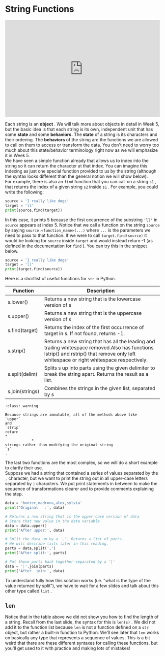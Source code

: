 # String Functions

<div style="position: relative; padding-bottom: 62.5%; height: 0;">
    <iframe src="https://www.loom.com/embed/a4e92e76179f4f5bb7118a9b25b41463?sharedAppSource=personal_library" frameborder="0" webkitallowfullscreen mozallowfullscreen allowfullscreen style="position: absolute; top: 0; left: 0; width: 100%; height: 100%;"></iframe>
</div>

Each string is an **object** . We will talk more about objects in detail in Week 5, but the basic idea is that each string is its own, independent unit that has some **state** and some **behaviors.** The **state** of a string is its characters and their ordering. The **behaviors** of the string are the functions we are allowed to call on them to access or transform the data. You don't need to worry too much about this state/behavior terminology right now as we will emphasize it in Week 5.  
We have seen a simple function already that allows us to index into the string so it can return the character at that index. You can imagine this indexing as just one special function provided to us by the string (although the syntax looks different than the general notion we will show below).  
For example, there is also an `find` function that you can call on a string `s1` , that returns the index of a given string `s2` inside `s1` . For example, you could write the following:  
```py
source = 'I really like dogs'
target = 'll'
print(source.find(target))
```

In this case, it prints 5 because the first occurrence of the substring `'ll'` in `source` appears at index 5. Notice that we call a function on the string `source` by saying `source.<function_name>(...)` where `...` is the parameters we need to pass to that function. If we were to call `target.find(source)` it would be looking for `source` inside `target` and would instead return -1 (as defined in the documentation for `find` ). You can try this in the snippet below.  
```py
source = 'I really like dogs'
target = 'll'
print(target.find(source))
```

Here is a shortlist of useful functions for `str` in Python.  

|   Function    |                                                                                       Description                                                                                       |
|---------------|-----------------------------------------------------------------------------------------------------------------------------------------------------------------------------------------|
|s.lower()      |Returns a new string that is the lowercase version of s                                                                                                                                  |
|s.upper()      |Returns a new string that is the uppercase version of s                                                                                                                                  |
|s.find(target) |Returns the index of the first occurrence of target in s. If not found, returns -1.                                                                                                      |
|s.strip()      |Returns a new string that has all the leading and trailing whitespace removed.Also has functions lstrip() and rstrip() that remove only left whitespace or right whitespace respectively.|
|s.split(delim) |Splits s up into parts using the given delimiter to break the string apart. Returns the result as a list.                                                                                |
|s.join(strings)|Combines the strings in the given list, separated by s                                                                                                                                   |


```{admonition} Warning
:class: warning

Because strings are immutable, all of the methods above like
`upper`
and
`strip`
return
*
			*
strings rather than modifying the original string
`s`
.

```

The last two functions are the most complex, so we will do a short example to clarify their use.  
Suppose we had a string that contained a series of values separated by the `,` character, but we want to print the string out in all upper-case letters separated by `|` characters. We put print statements in between to make the sequence of transformations clearer and to provide comments explaining the step.  
```py
data = 'hunter,madrona,alex,sylvia'
print('Original   :', data)

# Returns a new string that is the upper-case version of data
# Store that new value in the data variable
data = data.upper()
print('After upper:', data)

# Split the data up by a ','. Returns a list of parts.
# We will describe lists later in this reading.
parts = data.split(',')
print('After split:', parts)

# Put those parts back together separated by a '|'
data = '|'.join(parts)
print('After  join:', data)
```

To understand fully how this solution works (i.e. "what is the type of the value returned by split"), we have to wait for a few slides and talk about this other type called `list` .  
##  `len`   

Notice that in the table above we did not show you how to find the length of a string. Recall from the last slide, the syntax for this is `len(s)` . We did not add it to the function list because `len` is not a function defined on a `str` object, but rather a built-in function to Python. We'll see later that `len` works on basically any type that represents a sequence of values. This is a bit weird that there are these different syntaxes for calling these functions, but you'll get used to it with practice and making lots of mistakes!  
 
